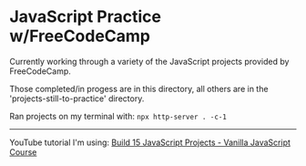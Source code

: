# JavaScript Practice w/FreeCodeCamp 


Currently working through a variety of the JavaScript projects provided by FreeCodeCamp.

Those completed/in progess are in this directory, all others are in the 'projects-still-to-practice' directory.

Ran projects on my terminal with: `npx http-server . -c-1`

---

YouTube tutorial I'm using: [Build 15 JavaScript Projects - Vanilla JavaScript Course](https://www.youtube.com/watch?v=3PHXvlpOkf4&t=5943s)
